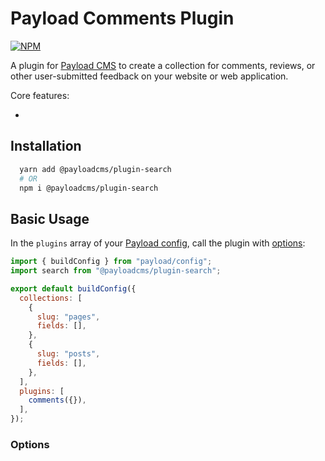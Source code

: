 # Payload Comments Plugin

[![NPM]()]()

A plugin for [Payload CMS](https://github.com/payloadcms/payload) to create a collection for comments, reviews, or other user-submitted feedback on your website or web application.

Core features:

- 

## Installation

```bash
  yarn add @payloadcms/plugin-search
  # OR
  npm i @payloadcms/plugin-search
```

## Basic Usage

In the `plugins` array of your [Payload config](https://payloadcms.com/docs/configuration/overview), call the plugin with [options](#options):

```js
import { buildConfig } from "payload/config";
import search from "@payloadcms/plugin-search";

export default buildConfig({
  collections: [
    {
      slug: "pages",
      fields: [],
    },
    {
      slug: "posts",
      fields: [],
    },
  ],
  plugins: [
    comments({}),
  ],
});
```

### Options


